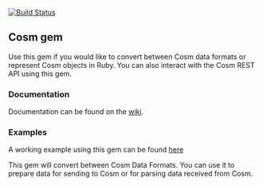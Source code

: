 [![Build Status](https://secure.travis-ci.org/cosm/cosm-rb.png)](http://travis-ci.org/cosm/cosm-rb)

## Cosm gem

Use this gem if you would like to convert between Cosm data formats or represent Cosm objects in Ruby.
You can also interact with the Cosm REST API using this gem.

### Documentation

Documentation can be found on the [wiki](https://github.com/cosm/cosm-rb/wiki/Documentation).

### Examples

A working example using this gem can be found [here](https://github.com/levent/cosm_app-rb/)

This gem will convert between Cosm Data Formats.
You can use it to prepare data for sending to Cosm or for parsing data received from Cosm.


